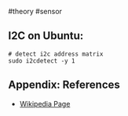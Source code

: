 #theory #sensor 
## I2C on Ubuntu:

```shell
# detect i2c address matrix
sudo i2cdetect -y 1
```



## Appendix: References
- [Wikipedia Page](https://en.wikipedia.org/wiki/I%C2%B2C)
